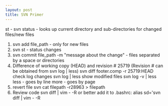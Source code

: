 ```yaml
---
layout: post
title: SVN Primer
---
```


st - svn status - looks up current directory and sub-directories for changed files/new files

1. svn add file_path - only for new files
2. svn st - status changes
3. svn commit file_path -m "message about the change" -  files separated by a space or directories
4. Difference of working copy (HEAD) and revision # 25719 (Revision # can be obtained from svn log | less) 
svn diff footer.comp -r 25719:HEAD 
check log changes
svn log | less 
show modified files
svn log -v | less
less - goes by line
more - goes by page
5. revert file
svn cat filepath -r28963 > filepath
6. Review code
svn diff | vim - -R 
or better add it to .bashrc: alias sd='svn diff | vim - -R
